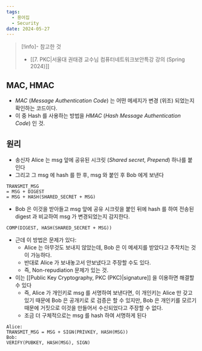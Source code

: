 ```yaml
---
tags:
  - 용어집
  - Security
date: 2024-05-27
---
```

> [!info]- 참고한 것
> - [[7. PKC|서울대 권태경 교수님 컴퓨터네트워크보안특강 강의 (Spring 2024)]]

## MAC, HMAC

- *MAC* (*Message Authentication Code*) 는 어떤 메세지가 변경 (위조) 되었는지 확인하는 코드이다.
- 이 중 Hash 를 사용하는 방법을 *HMAC* (*Hash Message Authentication Code*) 인 것.

## 원리

- 송신자 Alice 는 msg 앞에 공유된 시크릿 (*Shared secret*, *Prepend*) 하나를 붙인다
- 그리고 그 msg 에 hash 를 한 후, msg 와 붙인 후 Bob 에게 보낸다

```
TRANSMIT_MSG
= MSG + DIGEST
= MSG + HASH(SHARED_SECRET + MSG)
```

- Bob 은 이것을 받아들고 msg 앞에 공유 시크릿을 붙인 뒤에 hash 를 하여 전송된 digest 과 비교하여 msg 가 변경되었는지 감지한다.

```
COMP(DIGEST, HASH(SHARED_SECRET + MSG))
```

- 근데 이 방법은 문제가 있다:
    - Alice 는 아무것도 보내지 않았는데, Bob 은 이 메세지를 받았다고 주작치는 것이 가능하다.
    - 반대로 Alice 가 보내놓고서 안보냈다고 주장할 수도 있다.
    - 즉, Non-repudiation 문제가 있는 것.
- 이는 [[Public Key Cryptography, PKC (PKC)|signature]] 을 이용하면 해결할 수 있다
    - 즉, Alice 가 개인키로 msg 를 서명하여 보낸다면, 이 개인키는 Alice 만 갖고 있기 때문에 Bob 은 공개키로 로 검증은 할 수 있지만, Bob 은 개인키를 모르기 때문에 거짓으로 이것을 만들어서 수신되었다고 주장할 수 없다.
    - 조금 더 구체적으로는 msg 를 hash 하여 서명하게 된다

```
Alice:
TRANSMIT_MSG = MSG + SIGN(PRIVKEY, HASH(MSG))
Bob:
VERIFY(PUBKEY, HASH(MSG), SIGN)
```